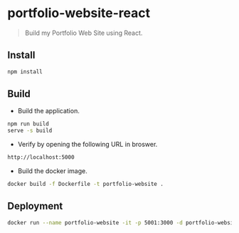 # portfolio-website-react

> Build my Portfolio Web Site using React.

## Install

```bash
npm install
```


## Build

* Build the application.
```sh
npm run build
serve -s build
```

* Verify by opening the following URL in broswer.

```sh
http://localhost:5000
```

* Build the docker image.
```sh
docker build -f Dockerfile -t portfolio-website .
```

## Deployment

```sh
docker run --name portfolio-website -it -p 5001:3000 -d portfolio-website
```